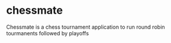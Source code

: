 # chessmate
Chessmate is a chess tournament application to run round robin tourmanents followed by playoffs
